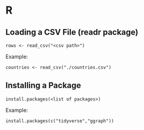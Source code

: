 
# R

## Loading a CSV File (readr package)

`rows <- read_csv("<csv path>")`

Example:

`countries <- read_csv("./countries.csv")`

## Installing a Package

`install.packages(<list of packages>)`

Example:

`install.packages(c("tidyverse","ggraph"))`

